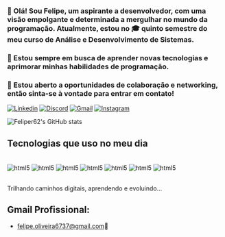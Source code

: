 
### 👋 Olá! Sou Felipe, um aspirante a desenvolvedor, com uma visão empolgante e determinada a mergulhar no mundo da programação. Atualmente, estou no 🎓 quinto semestre do meu curso de Análise e Desenvolvimento de Sistemas.
### 🌱 Estou sempre em busca de aprender novas tecnologias e aprimorar minhas habilidades de programação.
### 🤝 Estou aberto a oportunidades de colaboração e networking, então sinta-se à vontade para entrar em contato!

[![Linkedin](https://img.shields.io/badge/LinkedIn-0077B5?style=for-the-badge&logo=linkedin&logoColor=white)](https://www.linkedin.com/in/felipe-silva-de-oliveira-90955a1a4/)
[![Discord](https://img.shields.io/badge/Discord-7289DA?style=for-the-badge&logo=discord&logoColor=white)](https://discord.gg/EbKmRx69)
[![Gmail](https://img.shields.io/badge/Gmail-D14836?style=for-the-badge&logo=gmail&logoColor=white)](felipe.oliveira6737@gmail.com)
[![Instagram](https://img.shields.io/badge/Instagram-E4405F?style=for-the-badge&logo=instagram&logoColor=white)]([felipe.oliveira6737@gmail.com](https://www.instagram.com/feliper_62/))

![Feliper62's GitHub stats](https://github-readme-stats.vercel.app/api?username=Feliper62&show_icons=true&theme=dracula)

## Tecnologias que uso no meu dia

<div style="display: inLine_block"><br/>
    <img align="center" alt="html5" src="https://img.shields.io/badge/Python-3776AB?style=for-the-badge&logo=python&logoColor=white" />
    <img align="center" alt="html5" src="https://img.shields.io/badge/C%23-239120?style=for-the-badge&logo=c-sharp&logoColor=white" />
    <img align="center" alt="html5" src="https://img.shields.io/badge/JavaScript-F7DF1E?style=for-the-badge&logo=javascript&logoColor=black" />
    <img align="center" alt="html5" src="https://img.shields.io/badge/HTML5-E34F26?style=for-the-badge&logo=html5&logoColor=white" />
    <img align="center" alt="html5" src="https://img.shields.io/badge/CSS3-1572B6?style=for-the-badge&logo=css3&logoColor=white" />
    <img align="center" alt="html5" src="https://img.shields.io/badge/Oracle-F80000?style=for-the-badge&logo=oracle&logoColor=black" />
    <img align="center" alt="html5" src="https://img.shields.io/badge/GIT-E44C30?style=for-the-badge&logo=git&logoColor=white" />
</div><br/>

Trilhando caminhos digitais, aprendendo e evoluindo...

## Gmail Profissional: 
- [felipe.oliveira6737@gmail.com](felipe.oliveira6737@gmail.com)🚀

